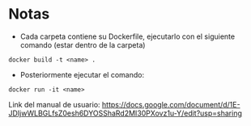 # Notas
* Cada carpeta contiene su Dockerfile, ejecutarlo con el siguiente comando (estar dentro de la carpeta)
```
docker build -t <name> .
```
* Posteriormente ejecutar el comando:
```
docker run -it <name>
```
Link del manual de usuario:
https://docs.google.com/document/d/1E-JDIjwWLBGLfsZ0esh6DYOSShaRd2MI30PXovz1u-Y/edit?usp=sharing
